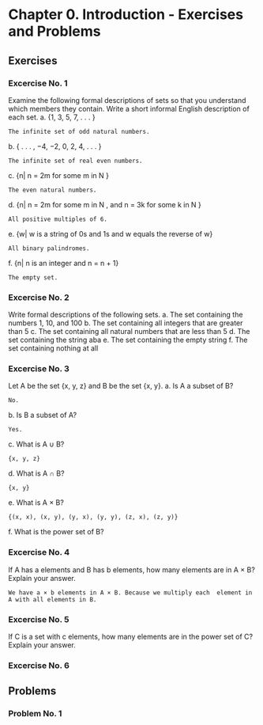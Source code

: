 # Chapter 0. Introduction - Exercises and Problems
## Exercises
### Excercise No. 1
Examine the following formal descriptions of sets so that you understand which members they contain. Write a short informal English description of each set.
a. {1, 3, 5, 7, . . . }

    The infinite set of odd natural numbers.
b. { . . . , −4, −2, 0, 2, 4, . . . }

    The infinite set of real even numbers.
c. {n| n = 2m for some m in N }

    The even natural numbers.
d. {n| n = 2m for some m in N , and n = 3k for some k in N }

    All positive multiples of 6.
e. {w| w is a string of 0s and 1s and w equals the reverse of w}

    All binary palindromes.
f. {n| n is an integer and n = n + 1}

    The empty set.
### Excercise No. 2
Write formal descriptions of the following sets.
a. The set containing the numbers 1, 10, and 100
b. The set containing all integers that are greater than 5
c. The set containing all natural numbers that are less than 5
d. The set containing the string aba
e. The set containing the empty string
f. The set containing nothing at all
### Excercise No. 3
Let A be the set {x, y, z} and B be the set {x, y}.
a. Is A a subset of B?

    No.

b. Is B a subset of A?

    Yes.

c. What is A ∪ B?

    {x, y, z}

d. What is A ∩ B?

    {x, y}

e. What is A × B?

    {(x, x), (x, y), (y, x), (y, y), (z, x), (z, y)}

f. What is the power set of B?
### Excercise No. 4
If A has a elements and B has b elements, how many elements are in A × B? Explain your answer.

    We have a × b elements in A × B. Because we multiply each  element in A with all elements in B.

### Excercise No. 5
If C is a set with c elements, how many elements are in the power set of C? Explain your answer.
### Excercise No. 6


## Problems
### Problem No. 1
